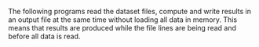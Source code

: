 The following programs read the dataset files, compute and write results in an output file at the same time without loading all data in memory. This means that results are produced while the file lines are being read and before all data is read.
